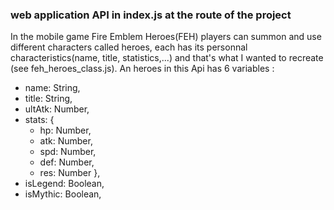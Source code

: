 ###  web application API in index.js at the route of the project

In the mobile game Fire Emblem Heroes(FEH) players can summon and use different 
characters called heroes, each has its personnal characteristics(name, title,
statistics,...) and that's what I wanted to recreate (see feh_heroes_class.js).
An heroes in this Api has 6 variables :
- name: String,
- title: String,
- ultAtk: Number,
- stats: {
    - hp: Number,
    - atk: Number,
    - spd: Number,
    - def: Number,
    - res: Number
},
- isLegend: Boolean,
- isMythic: Boolean,


